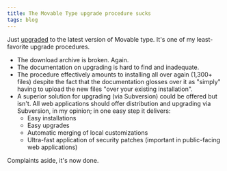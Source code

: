 ```yaml
---
title: The Movable Type upgrade procedure sucks
tags: blog
---
```


Just [upgraded](http://typechecked.net/wiki/Upgrading_from_Movable_Type_version_3.31_to_3.33) to the latest version of Movable type. It's one of my least-favorite upgrade procedures.

-   The download archive is broken. Again.
-   The documentation on upgrading is hard to find and inadequate.
-   The procedure effectively amounts to installing all over again (1,300+ files) despite the fact that the documentation glosses over it as "simply" having to upload the new files "over your existing installation".
-   A superior solution for upgrading (via Subversion) could be offered but isn't. All web applications should offer distribution and upgrading via Subversion, in my opinion; in one easy step it delivers:
    -   Easy installations
    -   Easy upgrades
    -   Automatic merging of local customizations
    -   Ultra-fast application of security patches (important in public-facing web applications)

Complaints aside, it's now done.
